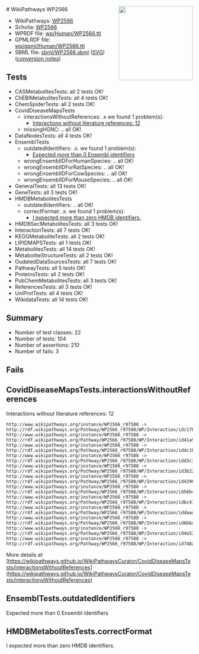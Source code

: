 <img style="float: right; width: 200px" src="../logo.png" />
# WikiPathways WP2566

* WikiPathways: [WP2566](https://identifiers.org/wikipathways:WP2566)
* Scholia: [WP2566](https://scholia.toolforge.org/wikipathways/WP2566)
* WPRDF file: [wp/Human/WP2566.ttl](../wp/Human/WP2566.ttl)
* GPMLRDF file: [wp/gpml/Human/WP2566.ttl](../wp/gpml/Human/WP2566.ttl)
* SBML file: [sbml/WP2566.sbml](../sbml/WP2566.sbml) ([SVG](../sbml/WP2566.svg)) ([conversion notes](../sbml/WP2566.txt))

## Tests
* CASMetabolitesTests: all 2 tests OK!
* ChEBIMetabolitesTests: all 4 tests OK!
* ChemSpiderTests: all 2 tests OK!
* CovidDiseaseMapsTests
    * interactionsWithoutReferences: .x we found 1 problem(s):
        * [Interactions without literature references: 12](#9701cce3)
    * missingHGNC: .. all OK!
* DataNodesTests: all 4 tests OK!
* EnsemblTests
    * outdatedIdentifiers: .x. we found 1 problem(s):
        * [Expected more than 0 Ensembl identifiers](#f44398b7)
    * wrongEnsemblIDForHumanSpecies: .. all OK!
    * wrongEnsemblIDForRatSpecies: .. all OK!
    * wrongEnsemblIDForCowSpecies: .. all OK!
    * wrongEnsemblIDForMouseSpecies: .. all OK!
* GeneralTests: all 13 tests OK!
* GeneTests: all 3 tests OK!
* HMDBMetabolitesTests
    * outdatedIdentifiers: .. all OK!
    * correctFormat: .x. we found 1 problem(s):
        * [I expected more than zero HMDB identifiers.](#ad154c1e)
* HMDBSecMetabolitesTests: all 3 tests OK!
* InteractionTests: all 7 tests OK!
* KEGGMetaboliteTests: all 2 tests OK!
* LIPIDMAPSTests: all 1 tests OK!
* MetabolitesTests: all 14 tests OK!
* MetaboliteStructureTests: all 2 tests OK!
* OudatedDataSourcesTests: all 7 tests OK!
* PathwayTests: all 5 tests OK!
* ProteinsTests: all 2 tests OK!
* PubChemMetabolitesTests: all 3 tests OK!
* ReferencesTests: all 3 tests OK!
* UniProtTests: all 4 tests OK!
* WikidataTests: all 14 tests OK!


## Summary

* Number of test classes: 22
* Number of tests: 104
* Number of assertions: 210
* Number of fails: 3

## Fails

<a name="9701cce3" />

## CovidDiseaseMapsTests.interactionsWithoutReferences

Interactions without literature references: 12
```
http://www.wikipathways.org/instance/WP2566_r97588 -> http://rdf.wikipathways.org/Pathway/WP2566_r97588/WP/Interaction/idc17bafcc
http://www.wikipathways.org/instance/WP2566_r97588 -> http://rdf.wikipathways.org/Pathway/WP2566_r97588/WP/Interaction/id41a565e4
http://www.wikipathways.org/instance/WP2566_r97588 -> http://rdf.wikipathways.org/Pathway/WP2566_r97588/WP/Interaction/iddc189338
http://www.wikipathways.org/instance/WP2566_r97588 -> http://rdf.wikipathways.org/Pathway/WP2566_r97588/WP/Interaction/idd3c35385
http://www.wikipathways.org/instance/WP2566_r97588 -> http://rdf.wikipathways.org/Pathway/WP2566_r97588/WP/Interaction/id3b22681a
http://www.wikipathways.org/instance/WP2566_r97588 -> http://rdf.wikipathways.org/Pathway/WP2566_r97588/WP/Interaction/id43969738
http://www.wikipathways.org/instance/WP2566_r97588 -> http://rdf.wikipathways.org/Pathway/WP2566_r97588/WP/Interaction/id56b4140d
http://www.wikipathways.org/instance/WP2566_r97588 -> http://rdf.wikipathways.org/Pathway/WP2566_r97588/WP/Interaction/idbc472c4b
http://www.wikipathways.org/instance/WP2566_r97588 -> http://rdf.wikipathways.org/Pathway/WP2566_r97588/WP/Interaction/iddaadb11c
http://www.wikipathways.org/instance/WP2566_r97588 -> http://rdf.wikipathways.org/Pathway/WP2566_r97588/WP/Interaction/id6bbafd14
http://www.wikipathways.org/instance/WP2566_r97588 -> http://rdf.wikipathways.org/Pathway/WP2566_r97588/WP/Interaction/id4e52a92c
http://www.wikipathways.org/instance/WP2566_r97588 -> http://rdf.wikipathways.org/Pathway/WP2566_r97588/WP/Interaction/id748a2977
```

More details at [https://wikipathways.github.io/WikiPathwaysCurator/CovidDiseaseMapsTests/interactionsWithoutReferences](https://wikipathways.github.io/WikiPathwaysCurator/CovidDiseaseMapsTests/interactionsWithoutReferences)

<a name="f44398b7" />

## EnsemblTests.outdatedIdentifiers

Expected more than 0 Ensembl identifiers
<a name="ad154c1e" />

## HMDBMetabolitesTests.correctFormat

I expected more than zero HMDB identifiers.
